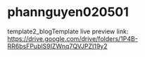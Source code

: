# phannguyen020501
template2_blogTemplate
live preview 
link: https://drive.google.com/drive/folders/1P4B-RR6bsFPublS9IZWnq7QVJPZI19y2
